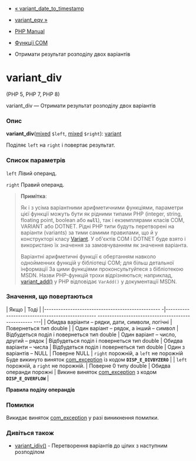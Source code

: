 - [«
variant_date_to_timestamp](function.variant-date-to-timestamp.md)
- [variant_eqv »](function.variant-eqv.md)

- [PHP Manual](index.md)
- [Функції COM](ref.com.md)
- Отримати результат розподілу двох варіантів

# variant_div

(PHP 5, PHP 7, PHP 8)

variant_div — Отримати результат розподілу двох варіантів

### Опис

**variant_div**([mixed](language.types.declarations.md#language.types.declarations.mixed)
`$left`,
[mixed](language.types.declarations.md#language.types.declarations.mixed)
`$right`): [variant](class.variant.md)

Поділяє `left` на `right` і повертає результат.

### Список параметрів

`left`
Лівий операнд.

`right`
Правий операнд.

> **Примітка**:
>
> Як і з усіма варіантними арифметичними функціями, параметри цієї
> функції можуть бути як рідними типами PHP (integer, string, floating
> point, boolean або **`null`**), так і екземплярами класів COM,
> VARIANT або DOTNET. Рідні PHP типи будуть перетворені на варіанти
> (variants) за тими самими правилами, що й у конструкторі класу
> [Variant](class.variant.md). У об'єктів COM і DOTNET буде взято і
> використано їх значення за замовчуванням як значення варіанта.
>
> Варіантні арифметичні функції є обертанням навколо
> однойменних функцій у бібліотеці COM; для більш детальної інформації
> За цими функціями проконсультуйтеся з бібліотекою MSDN. Назви
> PHP-функцій трохи відрізняються; наприклад,
> [variant_add()](function.variant-add.md) у PHP відповідає
> `VarAdd()` у документації MSDN.

### Значення, що повертаються

| Якщо | Тоді |
|------------------------------------------------- -|------------------------------------------------ -------------------------------------------------- ---|
| Обидва варіанти – рядки, дати, символи, логічні | Повернеться тип double |
| Один варіант – рядок, а інший – символ | Відбудеться поділ і повернеться тип double
| Один варіант – число, другий – рядок | Відбудеться поділ і повернеться тип double
| Обидва варіанти – числа | Відбудеться поділ і повернеться тип double
| Один з варіантів – NULL | Поверне NULL
| `right` порожній, а `left` не порожній Буде викинуто виняток [com_exception](class.com-exception.md) із кодом **`DISP_E_DIVBYZERO`** |
| `left` порожній, а `right` не порожній. | Поверне 0 типу double
| Обидва операнди порожні | Викине виняток [com_exception](class.com-exception.md) з кодом **`DISP_E_OVERFLOW`** |

**Правила поділу операндів**

### Помилки

Викидає виняток [com_exception](class.com-exception.md)
у разі виникнення помилки.

### Дивіться також

- [variant_idiv()](function.variant-idiv.md) - Перетворення
варіантів до цілих з наступним розподілом
